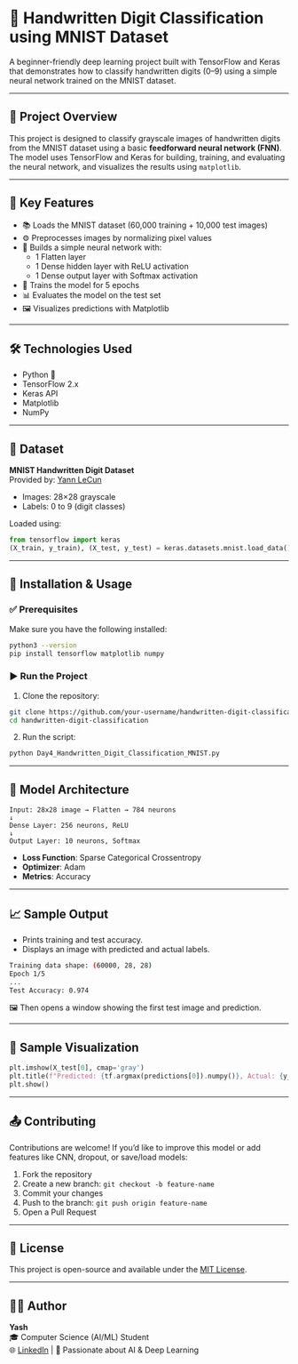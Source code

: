
# 🧠 Handwritten Digit Classification using MNIST Dataset

A beginner-friendly deep learning project built with TensorFlow and Keras that demonstrates how to classify handwritten digits (0–9) using a simple neural network trained on the MNIST dataset.

---

## 📁 Project Overview

This project is designed to classify grayscale images of handwritten digits from the MNIST dataset using a basic **feedforward neural network (FNN)**. The model uses TensorFlow and Keras for building, training, and evaluating the neural network, and visualizes the results using `matplotlib`.

---

## 📌 Key Features

- 📚 Loads the MNIST dataset (60,000 training + 10,000 test images)
- ⚙️ Preprocesses images by normalizing pixel values
- 🧠 Builds a simple neural network with:
  - 1 Flatten layer
  - 1 Dense hidden layer with ReLU activation
  - 1 Dense output layer with Softmax activation
- 🚀 Trains the model for 5 epochs
- 📊 Evaluates the model on the test set
- 🖼 Visualizes predictions with Matplotlib

---

## 🛠️ Technologies Used

- Python 🐍
- TensorFlow 2.x
- Keras API
- Matplotlib
- NumPy

---

## 🧪 Dataset

**MNIST Handwritten Digit Dataset**  
Provided by: [Yann LeCun](http://yann.lecun.com/exdb/mnist/)  
- Images: 28×28 grayscale
- Labels: 0 to 9 (digit classes)

Loaded using:

```python
from tensorflow import keras
(X_train, y_train), (X_test, y_test) = keras.datasets.mnist.load_data()
```

---

## 🧾 Installation & Usage

### ✅ Prerequisites

Make sure you have the following installed:

```bash
python3 --version
pip install tensorflow matplotlib numpy
```

### ▶️ Run the Project

1. Clone the repository:

```bash
git clone https://github.com/your-username/handwritten-digit-classification.git
cd handwritten-digit-classification
```

2. Run the script:

```bash
python Day4_Handwritten_Digit_Classification_MNIST.py
```

---

## 🧠 Model Architecture

```text
Input: 28x28 image → Flatten → 784 neurons
↓
Dense Layer: 256 neurons, ReLU
↓
Output Layer: 10 neurons, Softmax
```

- **Loss Function**: Sparse Categorical Crossentropy
- **Optimizer**: Adam
- **Metrics**: Accuracy

---

## 📈 Sample Output

- Prints training and test accuracy.
- Displays an image with predicted and actual labels.

```bash
Training data shape: (60000, 28, 28)
Epoch 1/5
...
Test Accuracy: 0.974
```

🖼 Then opens a window showing the first test image and prediction.

---

## 📌 Sample Visualization

```python
plt.imshow(X_test[0], cmap='gray')
plt.title(f"Predicted: {tf.argmax(predictions[0]).numpy()}, Actual: {y_test[0]}")
plt.show()
```

---

## 📤 Contributing

Contributions are welcome! If you’d like to improve this model or add features like CNN, dropout, or save/load models:

1. Fork the repository
2. Create a new branch: `git checkout -b feature-name`
3. Commit your changes
4. Push to the branch: `git push origin feature-name`
5. Open a Pull Request

---

## 📄 License

This project is open-source and available under the [MIT License](LICENSE).

---

## 🙋‍♂️ Author

**Yash**  
🎓 Computer Science (AI/ML) Student  
🌐 [LinkedIn](https://linkedin.com/in/your-profile) | 🧠 Passionate about AI & Deep Learning
